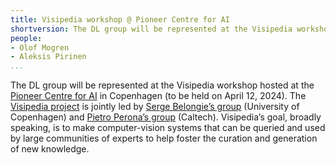 ```yaml
---
title: Visipedia workshop @ Pioneer Centre for AI
shortversion: The DL group will be represented at the Visipedia workshop hosted at the [Pioneer Centre for AI](https://www.aicentre.dk/) in Copenhagen (to be held on April 12, 2024). The [Visipedia project](visipedia.org) is jointly led by [Serge Belongie’s group](https://www.belongielab.org/) (University of Copenhagen) and [Pietro Perona’s group](https://www.eas.caltech.edu/people/perona) (Caltech). Visipedia’s goal, broadly speaking, is to make computer vision systems that can be queried and used by large communities of experts to help foster the curation and generation of new knowledge.
people:
- Olof Mogren
- Aleksis Pirinen
...
```


The DL group will be represented at the Visipedia workshop hosted at the [Pioneer Centre for AI](https://www.aicentre.dk/) in Copenhagen (to be held on April 12, 2024). The [Visipedia project](visipedia.org) is jointly led by [Serge Belongie’s group](https://www.belongielab.org/) (University of Copenhagen) and [Pietro Perona’s group](https://www.eas.caltech.edu/people/perona) (Caltech). Visipedia’s goal, broadly speaking, is to make computer-vision systems that can be queried and used by large communities of experts to help foster the curation and generation of new knowledge.

